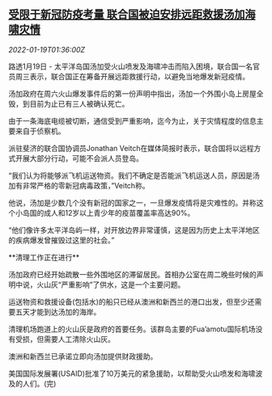 <!--1642557662000-->
[受限于新冠防疫考量 联合国被迫安排远距救援汤加海啸灾情](https://cn.reuters.com/article/un-tonga-remote-aid-tsunami-0119-wedn-idCNKBS2JT04B)
------

<div><i>2022-01-19T01:36:00Z</i></div><p>路透1月19日 - 太平洋岛国汤加受火山喷发及海啸冲击而陷入困境，联合国一名官员周三表示，联合国正在筹备开展远距救援行动，以避免当地爆发新冠疫情。</p><p>汤加政府在周六火山爆发事件后的第一份声明中指出，汤加一个外围小岛上房屋全毁，到目前为止已有三人被确认死亡。</p><p>由于一条海底电缆被切断，通信受到严重影响，迄今为止，关于灾情程度的信息主要来自于侦察机。</p><p>派驻斐济的联合国协调员Jonathan Veitch在媒体简报时表示，联合国将以远程方式开展大部分行动，可能不会派人员登岛。</p><p>“我们认为将能够派飞机运送物资。我们不确定是否能派飞机运送人员，原因是汤加有非常严格的零新冠病毒政策，”Veitch称。</p><p>他说，汤加是少数几个没有新冠的国家之一，一旦爆发疫情将是灾难性的。并称这个小岛国的成人和12岁以上青少年的疫苗覆盖率高达90%。</p><p>“他们像许多太平洋岛屿一样，对开放边界非常谨慎，这是因为历史上太平洋地区的疾病爆发曾摧毁过这里的社会。”</p><p>**清理工作正在进行**</p><p>汤加政府已经开始疏散一些外围地区的滞留居民。首相办公室在周二晚些时候的声明中说，火山灰“严重影响”了供水，这是一个主要问题。</p><p>运送物资和救援设备(包括水)的船只已经从澳洲和新西兰的港口出发，但至少还需要五天才能到达汤加的海岸。</p><p>清理机场跑道上的火山灰是政府的首要任务。该群岛主要的Fua’amotu国际机场没有受损，但需要人工清除火山灰。</p><p>澳洲和新西兰已承诺立即向汤加提供财政援助。</p><p>美国国际发展署(USAID)批准了10万美元的紧急援助，以帮助受火山喷发和海啸波及的人们。(完)</p>
